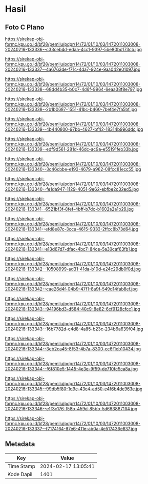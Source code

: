 # Hasil

## Foto C Plano

https://sirekap-obj-formc.kpu.go.id/bf28/pemilu/pdpr/14/72/01/10/03/1472011003008-20240216-133336--c33ceb4d-edaa-4cc1-9397-5be80bd173cb.jpg

https://sirekap-obj-formc.kpu.go.id/bf28/pemilu/pdpr/14/72/01/10/03/1472011003008-20240216-133337--4a6763de-f71c-4da7-924e-9aa042e01097.jpg

https://sirekap-obj-formc.kpu.go.id/bf28/pemilu/pdpr/14/72/01/10/03/1472011003008-20240216-133338--68dd4b35-b0c7-4d6f-9964-6eaa38f8e797.jpg

https://sirekap-obj-formc.kpu.go.id/bf28/pemilu/pdpr/14/72/01/10/03/1472011003008-20240216-133338--2b1b0687-1551-41bc-b460-7bef4e7fa5bf.jpg

https://sirekap-obj-formc.kpu.go.id/bf28/pemilu/pdpr/14/72/01/10/03/1472011003008-20240216-133339--4b440800-97bb-4627-bf42-18314b996ddc.jpg

https://sirekap-obj-formc.kpu.go.id/bf28/pemilu/pdpr/14/72/01/10/03/1472011003008-20240216-133339--edf9d561-281d-46dc-ac9a-e55191feb33b.jpg

https://sirekap-obj-formc.kpu.go.id/bf28/pemilu/pdpr/14/72/01/10/03/1472011003008-20240216-133340--3c46cbbe-e193-4679-a962-08fcc81ecc55.jpg

https://sirekap-obj-formc.kpu.go.id/bf28/pemilu/pdpr/14/72/01/10/03/1472011003008-20240216-133340--fe1da947-1129-4051-9e62-ebfbe2c32ed5.jpg

https://sirekap-obj-formc.kpu.go.id/bf28/pemilu/pdpr/14/72/01/10/03/1472011003008-20240216-133341--6521bf3f-8fef-4bff-b7dc-b1602a2a1b29.jpg

https://sirekap-obj-formc.kpu.go.id/bf28/pemilu/pdpr/14/72/01/10/03/1472011003008-20240216-133341--efd8e87c-3cca-4615-9333-2ffcc8b73d64.jpg

https://sirekap-obj-formc.kpu.go.id/bf28/pemilu/pdpr/14/72/01/10/03/1472011003008-20240216-133341--e13d67d7-dfac-4bc7-84ce-5a30caf63fb1.jpg

https://sirekap-obj-formc.kpu.go.id/bf28/pemilu/pdpr/14/72/01/10/03/1472011003008-20240216-133342--10508999-ad31-41da-b10d-e24c29db0f0d.jpg

https://sirekap-obj-formc.kpu.go.id/bf28/pemilu/pdpr/14/72/01/10/03/1472011003008-20240216-133342--cae26d4f-04b9-47f1-8a9f-549d14fab8ef.jpg

https://sirekap-obj-formc.kpu.go.id/bf28/pemilu/pdpr/14/72/01/10/03/1472011003008-20240216-133343--94196bd3-d584-40c9-8e82-6cf9128cfcc1.jpg

https://sirekap-obj-formc.kpu.go.id/bf28/pemilu/pdpr/14/72/01/10/03/1472011003008-20240216-133343--16b7782d-c4d8-4a85-b23c-234b6a639f04.jpg

https://sirekap-obj-formc.kpu.go.id/bf28/pemilu/pdpr/14/72/01/10/03/1472011003008-20240216-133344--3eb2ca45-8f53-4b7a-8300-cc6f1eb10434.jpg

https://sirekap-obj-formc.kpu.go.id/bf28/pemilu/pdpr/14/72/01/10/03/1472011003008-20240216-133344--f6f810e5-1445-4e3e-9f59-de710fc5ca8a.jpg

https://sirekap-obj-formc.kpu.go.id/bf28/pemilu/pdpr/14/72/01/10/03/1472011003008-20240216-133345--99db5f80-1d9c-43c4-ad50-e4f6b4de963e.jpg

https://sirekap-obj-formc.kpu.go.id/bf28/pemilu/pdpr/14/72/01/10/03/1472011003008-20240216-133346--e1f3c176-f58b-459d-85bb-5d6638871ff4.jpg

https://sirekap-obj-formc.kpu.go.id/bf28/pemilu/pdpr/14/72/01/10/03/1472011003008-20240216-133337--f7174164-87e6-411e-ab0a-4e517436e837.jpg


## Metadata

| Key        | Value               |
| ---------- | ------------------- |
| Time Stamp | 2024-02-17 13:05:41 |
| Kode Dapil | 1401                |



